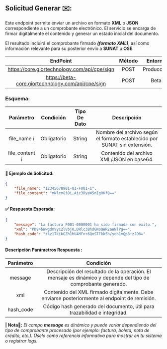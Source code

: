 
## **Solicitud Generar ✉️:**

Este endpoint permite enviar un archivo en formato **XML** o **JSON** correspondiente a un comprobante electrónico. El servicio se encarga de firmar digitalmente el contenido y generar un estado inicial del documento.

El resultado incluirá el comprobante firmado **_(formato XML)_**, así como información relevante para su posterior envío a **SUNAT** u **OSE**.

|                       EndPoint                      | Método |   Entorno  |
|:---------------------------------------------------:|:------:|:----------:|
|     https://core.giortechnology.com/api/cpe/sign    |  POST  | Producción |
|  https://beta-core.giortechnology.com/api/cpe/sign  |  POST  |    Beta    |

### **Esquema:**

|      Parámetro    |  Condición  | Tipo De Dato |                               Descripción                                |
|:-----------------:|:-----------:|:------------:|:------------------------------------------------------------------------:|
|    file_name ℹ️   | Obligatorio |    String    | Nombre del archivo según el formato establecido por SUNAT sin extensión. |
|  file_content ℹ️  | Obligatorio |    String    |                Contenido del archivo XML/JSON en base64.                 |

#### **🧪 Ejemplo de Solicitud:**

```json
{
    "file_name": "12345678901-01-F001-1",
    "file_content": "mNlcm8iOi…Aic3RyaW5nIg0KfQ=="
}
```

####  **✅ Respuesta Esperada:**
```json
{
    "message": "La factura F001-0000001 ha sido firmada con éxito.",
    "xml": "PD94bWwgdmVyc2lvbj0…0Rlc3BhdGNoQWR2aWNlPg==",
    "hash_code": "zkz1TkibGZh1hU4MFn+6QnSTFkk5h/ych1mQp8+zJO8="
}
```

#### **Descripción Parámetros Respuesta :**

|  Parámetro  |                                                   Condición                                                   |
|:-----------:|:-------------------------------------------------------------------------------------------------------------:|
|   message   | Descripción del resultado de la operación. El mensaje es dinámico y depende del tipo de comprobante generado. |
|     xml     |          Contenido del XML firmado digitalmente. Debe enviarse posteriormente al endpoint de remisión.        |
|  hash_code  |               Código hash generado del documento, útil para trazabilidad e integridad.                        |

**| Nota📝:** _El campo **message** es dinámico y puede variar dependiendo del tipo de comprobante procesado (por ejemplo: factura, boleta, nota de crédito, etc.). Úselo como referencia informativa para mostrar en tu sistema o registrar logs._